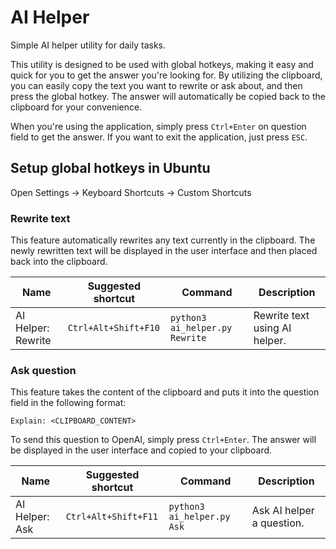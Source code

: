 # AI Helper

Simple AI helper utility for daily tasks.

This utility is designed to be used with global hotkeys, making it easy and quick for you to get the answer
you're looking for. By utilizing the clipboard, you can easily copy the text you want to rewrite or ask about,
and then press the global hotkey. The answer will automatically be copied back to the clipboard for your convenience.

When you're using the application, simply press `Ctrl+Enter` on question field to get the answer.
If you want to exit the application, just press `ESC`.

## Setup global hotkeys in Ubuntu

Open Settings -> Keyboard Shortcuts -> Custom Shortcuts

### Rewrite text

This feature automatically rewrites any text currently in the clipboard.
The newly rewritten text will be displayed in the user interface and then placed back into the clipboard.

| Name               | Suggested shortcut   | Command                        | Description                   |
|--------------------|----------------------|--------------------------------|-------------------------------|
| AI Helper: Rewrite | `Ctrl+Alt+Shift+F10` | `python3 ai_helper.py Rewrite` | Rewrite text using AI helper. |

### Ask question

This feature takes the content of the clipboard and puts it into the question field in the following format:

```
Explain: <CLIPBOARD_CONTENT>
```

To send this question to OpenAI, simply press `Ctrl+Enter`. The answer will be displayed in the user interface and
copied to your clipboard.

| Name           | Suggested shortcut   | Command                    | Description               |
|----------------|----------------------|----------------------------|---------------------------|
| AI Helper: Ask | `Ctrl+Alt+Shift+F11` | `python3 ai_helper.py Ask` | Ask AI helper a question. |

